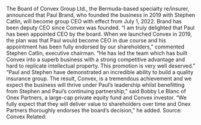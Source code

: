 The Board of Convex Group Ltd., the Bermuda-based specialty re/insurer, announced that Paul Brand, who founded the business in 2019 with Stephen Catlin, will become group CEO with effect from July 1, 2022.
Brand has been deputy CEO since Convex was founded.
“I am truly delighted that Paul has been appointed CEO by the board. When we launched Convex in 2019, the plan was that Paul would become CEO in due course and his appointment has been fully endorsed by our shareholders,” commented Stephen Catlin, executive chairman.
“He has led the team which has built Convex into a superb business with a strong competitive advantage and hard to replicate intellectual property. This promotion is very well deserved.”
“Paul and Stephen have demonstrated an incredible ability to build a quality insurance group. The result, Convex, is a tremendous achievement and we expect the business will thrive under Paul’s leadership whilst benefitting from Stephen and Paul’s continuing partnership,” said Bobby Le Blanc of Onex Partners, a large-cap private equity fund and Convex investor.
“We fully expect that they will deliver value to shareholders over time and Onex Partners thoroughly endorses the board’s decision,” he added.
Source: Convex
Related: